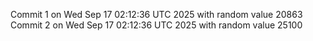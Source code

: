 Commit 1 on Wed Sep 17 02:12:36 UTC 2025 with random value 20863
Commit 2 on Wed Sep 17 02:12:36 UTC 2025 with random value 25100
